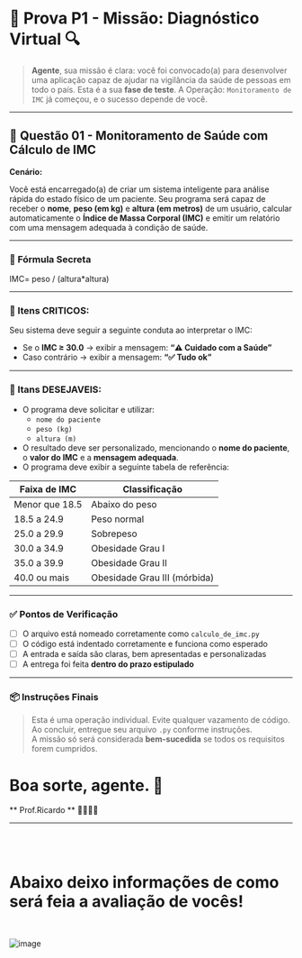# 🧪 Prova P1 - Missão: Diagnóstico Virtual 🔍

> **Agente**, sua missão é clara: você foi convocado(a) para desenvolver uma aplicação capaz de ajudar na vigilância da saúde de pessoas em todo o país. Esta é a sua **fase de teste**. A Operação: `Monitoramento de IMC` já começou, e o sucesso depende de você.

---

## 🧭 Questão 01 - Monitoramento de Saúde com Cálculo de IMC

**Cenário:**

Você está encarregado(a) de criar um sistema inteligente para análise rápida do estado físico de um paciente. Seu programa será capaz de receber o **nome**, **peso (em kg)** e **altura (em metros)** de um usuário, calcular automaticamente o **Índice de Massa Corporal (IMC)** e emitir um relatório com uma mensagem adequada à condição de saúde.

---

### 🧮 Fórmula Secreta


IMC= peso / (altura*altura)

---

### 🧠 Itens CRITICOS:

Seu sistema deve seguir a seguinte conduta ao interpretar o IMC:

- Se o **IMC ≥ 30.0** → exibir a mensagem: **“⚠️ Cuidado com a Saúde”**
- Caso contrário → exibir a mensagem: **“✅ Tudo ok”**

---

### 🎯 Itans DESEJAVEIS:

- O programa deve solicitar e utilizar:
  - `nome do paciente`
  - `peso (kg)`
  - `altura (m)`
- O resultado deve ser personalizado, mencionando o **nome do paciente**, o **valor do IMC** e a **mensagem adequada**.
- O programa deve exibir a seguinte tabela de referência:

| Faixa de IMC         | Classificação              |
|----------------------|----------------------------|
| Menor que 18.5       | Abaixo do peso             |
| 18.5 a 24.9          | Peso normal                |
| 25.0 a 29.9          | Sobrepeso                  |
| 30.0 a 34.9          | Obesidade Grau I           |
| 35.0 a 39.9          | Obesidade Grau II          |
| 40.0 ou mais         | Obesidade Grau III (mórbida) |

---

### ✅ Pontos de Verificação

- [ ] O arquivo está nomeado corretamente como `calculo_de_imc.py`  
- [ ] O código está indentado corretamente e funciona como esperado  
- [ ] A entrada e saída são claras, bem apresentadas e personalizadas  
- [ ] A entrega foi feita **dentro do prazo estipulado**

---

### 📦 Instruções Finais

> Esta é uma operação individual. Evite qualquer vazamento de código.
> Ao concluir, entregue seu arquivo `.py` conforme instruções.  
> A missão só será considerada **bem-sucedida** se todos os requisitos forem cumpridos.

<h1> Boa sorte, agente. 🤞  </h1>
** Prof.Ricardo **  👨‍🏫👨‍💻

---
<br>
<br>

# Abaixo deixo informações de como será feia a avaliação de vocês!
<br>

![image](https://github.com/user-attachments/assets/cf6e78b7-cc0d-43b2-893b-0b4403e1580a)

